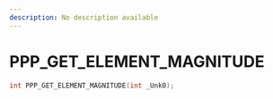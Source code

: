```yaml
---
description: No description available 
---
```


# PPP_GET_ELEMENT_MAGNITUDE

```cpp
int PPP_GET_ELEMENT_MAGNITUDE(int _Unk0);
```